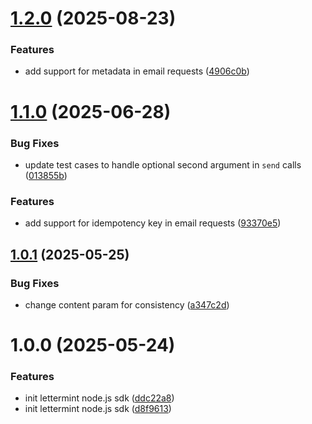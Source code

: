 # [1.2.0](https://github.com/lettermint/lettermint-node/compare/v1.1.0...v1.2.0) (2025-08-23)


### Features

* add support for metadata in email requests ([4906c0b](https://github.com/lettermint/lettermint-node/commit/4906c0b3e85feec79f5baa555790bb8794c22f46))

# [1.1.0](https://github.com/lettermint/lettermint-node/compare/v1.0.1...v1.1.0) (2025-06-28)


### Bug Fixes

* update test cases to handle optional second argument in `send` calls ([013855b](https://github.com/lettermint/lettermint-node/commit/013855b0ced2a41d8cdada8d515c899ee0bc091d))


### Features

* add support for idempotency key in email requests ([93370e5](https://github.com/lettermint/lettermint-node/commit/93370e5648d3aff3921e22d2e1e4bae18e84bb81))

## [1.0.1](https://github.com/lettermint/lettermint-node/compare/v1.0.0...v1.0.1) (2025-05-25)


### Bug Fixes

* change content param for consistency ([a347c2d](https://github.com/lettermint/lettermint-node/commit/a347c2d9b66d447b76e46e79769d88fcbabd776e))

# 1.0.0 (2025-05-24)


### Features

* init lettermint node.js sdk ([ddc22a8](https://github.com/lettermint/lettermint-node/commit/ddc22a86c0dfc84f6168f12762fd9dae0ac2b73d))
* init lettermint node.js sdk ([d8f9613](https://github.com/lettermint/lettermint-node/commit/d8f9613b9e630b695c025bd1ddefa74ae6cf72b2))
